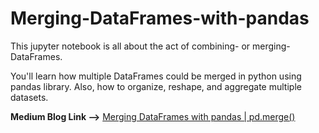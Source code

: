 # Merging-DataFrames-with-pandas

This jupyter notebook is all about the act of combining- or merging- DataFrames.

You'll learn how multiple DataFrames could be merged in python using pandas library. Also, how to organize, reshape, and aggregate multiple datasets.

**Medium Blog Link -->** [Merging DataFrames with pandas | pd.merge()](https://medium.com/swlh/merging-dataframes-with-pandas-pd-merge-7764c7e2d46d) 
